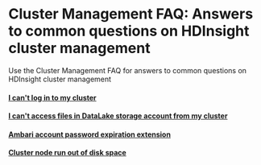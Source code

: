 # Cluster Management FAQ: Answers to common questions on HDInsight cluster management
Use the Cluster Management FAQ for answers to common questions on HDInsight cluster management

#### [I can't log in to my cluster](hdinsight-sshissues.md)
#### [I can't access files in DataLake storage account from my cluster](hdinsight-adlsaccessissues.md)
#### [Ambari account password expiration extension](ambari-user-password-expiration.md)
#### [Cluster node run out of disk space](cluster-node-out-of-disk-space.md)